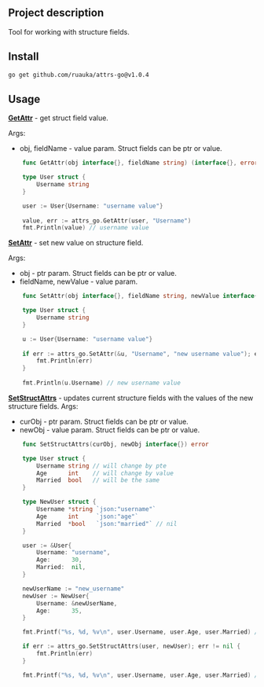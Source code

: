 ## Project description
Tool for working with structure fields.

## Install
```bash
go get github.com/ruauka/attrs-go@v1.0.4
```

## Usage
<ins>**GetAttr**</ins> - get struct field value. 

Args:
 - obj, fieldName - value param. Struct fields can be ptr or value.

```go
    func GetAttr(obj interface{}, fieldName string) (interface{}, error)
```

```go
    type User struct {
        Username string
    }

    user := User{Username: "username value"}
	
    value, err := attrs_go.GetAttr(user, "Username")
    fmt.Println(value) // username value
```

<ins>**SetAttr**</ins>  - set new value on structure field.

Args:
- obj - ptr param. Struct fields can be ptr or value.
- fieldName, newValue - value param.

```go
    func SetAttr(obj interface{}, fieldName string, newValue interface{}) error
```

```go
    type User struct {
        Username string
    }

    u := User{Username: "username value"}
    
    if err := attrs_go.SetAttr(&u, "Username", "new username value"); err != nil {
        fmt.Println(err)
    }
    
    fmt.Println(u.Username) // new username value
```

<ins>**SetStructAttrs**</ins>  - updates current structure fields with the values of the new structure fields.
Args:
- curObj - ptr param. Struct fields can be ptr or value.
- newObj - value param. Struct fields can be ptr or value.

```go
    func SetStructAttrs(curObj, newObj interface{}) error
```

```go
    type User struct {
        Username string // will change by pte
        Age      int    // will change by value
        Married  bool   // will be the same
    }

    type NewUser struct {
        Username *string `json:"username"`
        Age      int     `json:"age"`
        Married  *bool   `json:"married"` // nil
    }

    user := &User{
        Username: "username",
        Age:      30,
        Married:  nil,
    }

    newUserName := "new_username"
    newUser := NewUser{
        Username: &newUserName,
        Age:      35,
    }

    fmt.Printf("%s, %d, %v\n", user.Username, user.Age, user.Married) // username, 30, false

    if err := attrs_go.SetStructAttrs(user, newUser); err != nil {
        fmt.Println(err)
    }

    fmt.Printf("%s, %d, %v\n", user.Username, user.Age, user.Married) // new_username, 35, false
```
